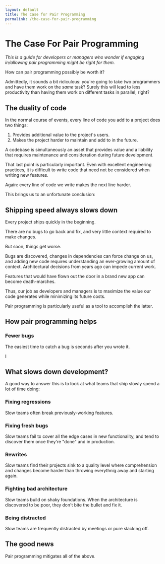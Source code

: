 ```yaml
---
layout: default
title: The Case for Pair Programming
permalink: /the-case-for-pair-programming
---
```


# The Case For Pair Programming

<div class="border-t-4 border-indigo-dark w-24 mt-4 mb-8"></div>

_This is a guide for developers or managers who wonder if engaging in/allowing
pair programming might be right for them._

How can pair programming possibly be worth it?

Admittedly, it sounds a bit ridiculous: you're going to take two programmers and have them work on the _same_ task?  Surely this will lead to less productivity than having them work on different tasks in parallel, right?








## The duality of code

In the normal course of events, every line of code you add to a project does two things:

1. Provides additional value to the project's users.
2. Makes the project harder to maintain and add to in the future.

A codebase is simultaneously an asset that provides value and a liability that requires maintenance and consideration during future development.

That last point is particularly important. Even with excellent engineering practices, it is difficult to write code that need not be considered when writing new features. 

Again: every line of code we write makes the next line harder. 

This brings us to an unfortunate conclusion:


## Shipping speed always slows down

Every project ships quickly in the beginning. 

There are no bugs to go back and fix, and very little context required to make changes.

But soon, things get worse. 

Bugs are discovered, changes in dependencies can force change on us, and adding new code requires understanding an ever-growing amount of context. Architectural decisions from years ago can impede current work.

Features that would have flown out the door in a brand new app can become death-marches.

Thus, our job as developers and managers is to maximize the value our code generates while minimizing its future costs.

Pair programming is particularly useful as a tool to accomplish the latter.


## How pair programming helps

### Fewer bugs

The easiest time to catch a bug is seconds after you wrote it.

I




## What slows down development?

A good way to answer this is to look at what teams that ship slowly spend a lot of time doing:

### Fixing regressions

Slow teams often break previously-working features.

### Fixing fresh bugs

Slow teams fail to cover all the edge cases in new functionality, and tend to discover them once they're "done" and in production.

### Rewrites

Slow teams find their projects sink to a quality level where comprehension and changes become harder than throwing everythnig away and starting again.

### Fighting bad architecture

Slow teams build on shaky foundations. When the architecture is discovered to be poor, they don't bite the bullet and fix it.

### Being distracted

Slow teams are frequently distracted by meetings or pure slacking off.


## The good news

Pair programming mitigates all of the above.



